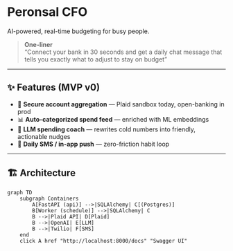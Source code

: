 # Peronsal CFO
AI-powered, real-time budgeting for busy people.

> **One-liner**  
> “Connect your bank in 30 seconds and get a daily chat message that tells you exactly what to adjust to stay on budget”

---

## ✨ Features (MVP v0)
* 🔌 **Secure account aggregation** — Plaid sandbox today, open-banking in prod  
* 📊 **Auto-categorized spend feed** — enriched with ML embeddings  
* 🤖 **LLM spending coach** — rewrites cold numbers into friendly, actionable nudges  
* 📱 **Daily SMS / in-app push** — zero-friction habit loop

---

## 🏗️ Architecture
```mermaid
graph TD
    subgraph Containers
        A[FastAPI (api)] -->|SQLAlchemy| C[(Postgres)]
        B[Worker (schedule)] -->|SQLAlchemy| C
        B -->|Plaid API| D[Plaid]
        B -->|OpenAI| E[LLM]
        B -->|Twilio| F[SMS]
    end
    click A href "http://localhost:8000/docs" "Swagger UI"

